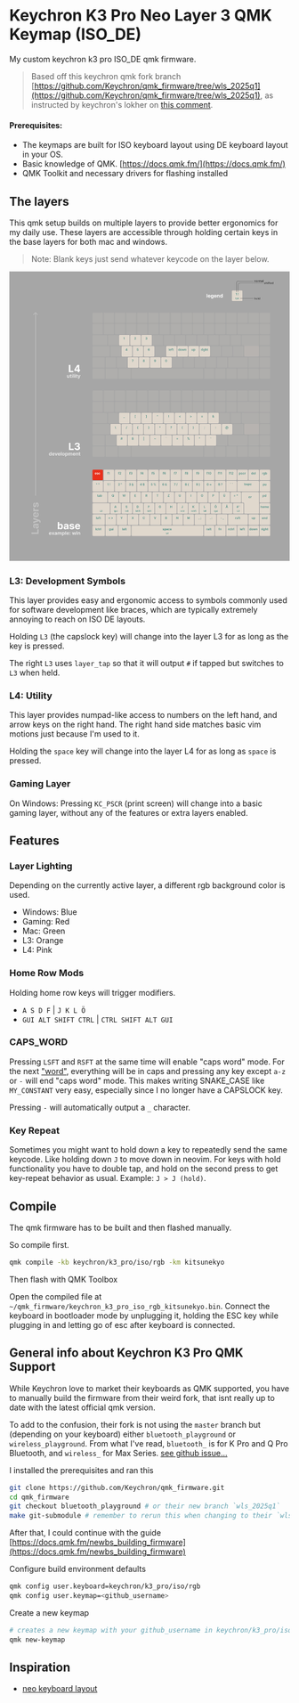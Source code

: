 # Keychron K3 Pro Neo Layer 3 QMK Keymap (ISO_DE)

My custom keychron k3 pro ISO_DE qmk firmware.

> Based off this keychron qmk fork branch [https://github.com/Keychron/qmk_firmware/tree/wls_2025q1](https://github.com/Keychron/qmk_firmware/tree/wls_2025q1), as instructed by keychron's lokher on [this comment](https://github.com/Keychron/qmk_firmware/issues/368#issuecomment-2767824519).

#### Prerequisites:

- The keymaps are built for ISO keyboard layout using DE keyboard layout in your OS.
- Basic knowledge of QMK. [https://docs.qmk.fm/](https://docs.qmk.fm/)
- QMK Toolkit and necessary drivers for flashing installed

## The layers

This qmk setup builds on multiple layers to provide better ergonomics for my daily use. These layers are accessible through holding certain keys in the base layers for both mac and windows.

> Note: Blank keys just send whatever keycode on the layer below.

![](screenshot.jpg)

### L3: Development Symbols

This layer provides easy and ergonomic access to symbols commonly used for software development like braces, which are typically extremely annoying to reach on ISO DE layouts.

Holding `L3` (the capslock key) will change into the layer L3 for as long as the key is pressed.

The right `L3` uses `layer_tap` so that it will output `#` if tapped but switches to `L3` when held.

### L4: Utility

This layer provides numpad-like access to numbers on the left hand, and arrow keys on the right hand. The right hand side matches basic vim motions just because I'm used to it.

Holding the `space` key will change into the layer L4 for as long as `space` is pressed.

### Gaming Layer

On Windows: Pressing `KC_PSCR` (print screen) will change into a basic gaming layer, without any of the features or extra layers enabled.

## Features

### Layer Lighting

Depending on the currently active layer, a different rgb background color is used.

- Windows: Blue
- Gaming: Red
- Mac: Green
- L3: Orange
- L4: Pink

### Home Row Mods

Holding home row keys will trigger modifiers.

- `A S D F` | `J K L Ö`
- `GUI ALT SHIFT CTRL` | `CTRL SHIFT ALT GUI`

### CAPS_WORD

Pressing `LSFT` and `RSFT` at the same time will enable "caps word" mode. For the next ["word"](https://stackoverflow.com/a/22931259), everything will be in caps and pressing any key except `a-z` or `-` will end "caps word" mode. This makes writing SNAKE_CASE like `MY_CONSTANT` very easy, especially since I no longer have a CAPSLOCK key.

Pressing `-` will automatically output a `_` character.

### Key Repeat

Sometimes you might want to hold down a key to repeatedly send the same keycode. Like holding down `J` to move down in neovim. For keys with hold functionality you have to double tap, and hold on the second press to get key-repeat behavior as usual. Example: `J > J (hold)`.

## Compile

The qmk firmware has to be built and then flashed manually.

So compile first.

```bash
qmk compile -kb keychron/k3_pro/iso/rgb -km kitsunekyo
```

Then flash with QMK Toolbox

Open the compiled file at `~/qmk_firmware/keychron_k3_pro_iso_rgb_kitsunekyo.bin`. Connect the keyboard in bootloader mode by unplugging it, holding the ESC key while plugging in and letting go of esc after keyboard is connected.

## General info about Keychron K3 Pro QMK Support

While Keychron love to market their keyboards as QMK supported, you have to manually build the firmware from their weird fork, that isnt really up to date with the latest official qmk version.

To add to the confusion, their fork is not using the `master` branch but (depending on your keyboard) either `bluetooth_playground` or `wireless_playground`. From what I've read, `bluetooth_` is for K Pro and Q Pro Bluetooth, and `wireless_` for Max Series. [see github issue...](https://github.com/Keychron/qmk_firmware/issues/217#issuecomment-1899558528)

I installed the prerequisites and ran this

```bash
git clone https://github.com/Keychron/qmk_firmware.git
cd qmk_firmware
git checkout bluetooth_playground # or their new branch `wls_2025q1`
make git-submodule # remember to rerun this when changing to their `wls_2025q1` branch
```

After that, I could continue with the guide [https://docs.qmk.fm/newbs_building_firmware](https://docs.qmk.fm/newbs_building_firmware)

Configure build environment defaults

```bash
qmk config user.keyboard=keychron/k3_pro/iso/rgb
qmk config user.keymap=<github_username>
```

Create a new keymap

```bash
# creates a new keymap with your github_username in keychron/k3_pro/iso/rgb/keymaps
qmk new-keymap
```

## Inspiration

- [neo keyboard layout](https://neo-layout.org/Layouts/neoqwertz/#die-ebenen)

